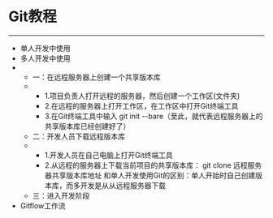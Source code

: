 # Git教程
---
- 单人开发中使用
- 多人开发中使用
- - 一：在远程服务器上创建一个共享版本库
  -  - 1.项目负责人打开远程的服务器，然后创建一个工作区(文件夹)
     - 2.在远程的服务器上打开工作区，在工作区中打开Git终端工具
     - 3.在Git终端工具中输入 git init --bare（至此，就代表远程服务器上的共享版本库已经创建好了）
  - 二：开发人员下载远程版本库
  - - 1.开发人员在自己电脑上打开Git终端工具
    - 2.从远程的服务器上下载当前项目的共享版本库： git clone 远程服务器共享版本库地址
      和单人开发使用Git的区别：单人开始时自己创建版本库，而多开发是从从远程服务器下载
  - 三：进入开发阶段
- Gitflow工作流
